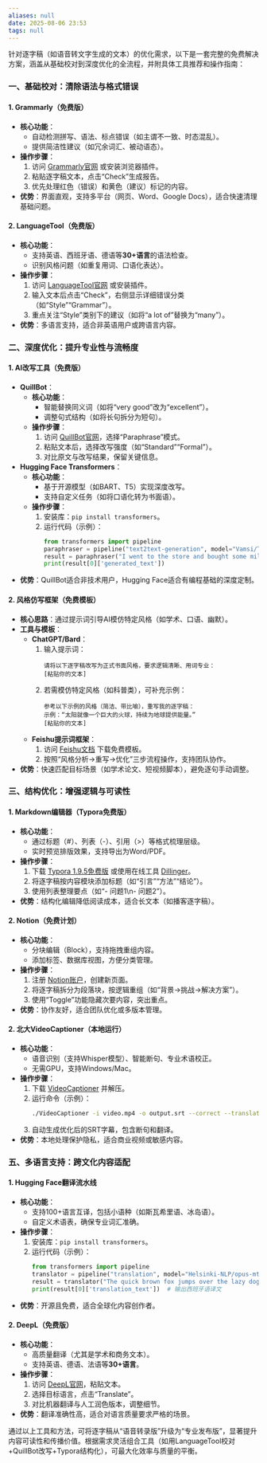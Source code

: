 ```yaml
---
aliases: null
date: 2025-08-06 23:53
tags: null
---
```


针对逐字稿（如语音转文字生成的文本）的优化需求，以下是一套完整的免费解决方案，涵盖从基础校对到深度优化的全流程，并附具体工具推荐和操作指南：

### 一、基础校对：清除语法与格式错误

#### 1. **Grammarly（免费版）**

- **核心功能**：
  - 自动检测拼写、语法、标点错误（如主谓不一致、时态混乱）。
  - 提供简洁性建议（如冗余词汇、被动语态）。
- **操作步骤**：
  1. 访问 [Grammarly官网](https://www.grammarly.com) 或安装浏览器插件。
  2. 粘贴逐字稿文本，点击“Check”生成报告。
  3. 优先处理红色（错误）和黄色（建议）标记的内容。
- **优势**：界面直观，支持多平台（网页、Word、Google Docs），适合快速清理基础问题。

#### 2. **LanguageTool（免费版）**

- **核心功能**：
  - 支持英语、西班牙语、德语等**30+语言**的语法检查。
  - 识别风格问题（如重复用词、口语化表达）。
- **操作步骤**：
  1. 访问 [LanguageTool官网](https://languagetool.org) 或安装插件。
  2. 输入文本后点击“Check”，右侧显示详细错误分类（如“Style”“Grammar”）。
  3. 重点关注“Style”类别下的建议（如将“a lot of”替换为“many”）。
- **优势**：多语言支持，适合非英语用户或跨语言内容。

### 二、深度优化：提升专业性与流畅度

#### 1. **AI改写工具（免费版）**

- **QuillBot**：
  - **核心功能**：
    - 智能替换同义词（如将“very good”改为“excellent”）。
    - 调整句式结构（如将长句拆分为短句）。
  - **操作步骤**：
    1. 访问 [QuillBot官网](https://quillbot.com)，选择“Paraphrase”模式。
    2. 粘贴文本后，选择改写强度（如“Standard”“Formal”）。
    3. 对比原文与改写结果，保留关键信息。
- **Hugging Face Transformers**：
  - **核心功能**：
    - 基于开源模型（如BART、T5）实现深度改写。
    - 支持自定义任务（如将口语化转为书面语）。
  - **操作步骤**：
    1. 安装库：`pip install transformers`。
    2. 运行代码（示例）：
       ```python
       from transformers import pipeline
       paraphraser = pipeline("text2text-generation", model="Vamsi/T5_Paraphrase_Paws")
       result = paraphraser("I went to the store and bought some milk.", max_length=50)
       print(result[0]['generated_text'])
       ```
- **优势**：QuillBot适合非技术用户，Hugging Face适合有编程基础的深度定制。

#### 2. **风格仿写框架（免费模板）**

- **核心思路**：通过提示词引导AI模仿特定风格（如学术、口语、幽默）。
- **工具与模板**：
  - **ChatGPT/Bard**：
    1. 输入提示词：
       ```prompt
       请将以下逐字稿改写为正式书面风格，要求逻辑清晰、用词专业：
       [粘贴你的文本]
       ```
    2. 若需模仿特定风格（如科普类），可补充示例：
       ```prompt
       参考以下示例的风格（简洁、带比喻），重写我的逐字稿：
       示例：“太阳就像一个巨大的火球，持续为地球提供能量。”
       [粘贴你的文本]
       ```
  - **Feishu提示词框架**：
    1. 访问 [Feishu文档](https://docs.feishu.cn/v/wiki/JOEKwCoNci7221k9qXKcapWNnLP/ae) 下载免费模板。
    2. 按照“风格分析→重写→优化”三步流程操作，支持团队协作。
- **优势**：快速匹配目标场景（如学术论文、短视频脚本），避免逐句手动调整。

### 三、结构优化：增强逻辑与可读性

#### 1. **Markdown编辑器（Typora免费版）**

- **核心功能**：
  - 通过标题（#）、列表（-）、引用（>）等格式梳理层级。
  - 实时预览排版效果，支持导出为Word/PDF。
- **操作步骤**：
  1. 下载 [Typora 1.9.5免费版](https://typoraio.cn) 或使用在线工具 [Dillinger](https://dillinger.io)。
  2. 将逐字稿按内容模块添加标题（如“引言”“方法”“结论”）。
  3. 使用列表整理要点（如“- 问题1\n- 问题2”）。
- **优势**：结构化编辑降低阅读成本，适合长文本（如播客逐字稿）。

#### 2. **Notion（免费计划）**

- **核心功能**：
  - 分块编辑（Block），支持拖拽重组内容。
  - 添加标签、数据库视图，方便分类管理。
- **操作步骤**：
  1. 注册 [Notion账户](https://www.notion.so)，创建新页面。
  2. 将逐字稿拆分为段落块，按逻辑重组（如“背景→挑战→解决方案”）。
  3. 使用“Toggle”功能隐藏次要内容，突出重点。
- **优势**：协作友好，适合团队优化或多版本管理。

#### 2. **北大VideoCaptioner（本地运行）**

- **核心功能**：
  - 语音识别（支持Whisper模型）、智能断句、专业术语校正。
  - 无需GPU，支持Windows/Mac。
- **操作步骤**：
  1. 下载 [VideoCaptioner](https://github.com/PKU-Alignment/VideoCaptioner) 并解压。
  2. 运行命令（示例）：
     ```bash
     ./VideoCaptioner -i video.mp4 -o output.srt --correct --translate
     ```
  3. 自动生成优化后的SRT字幕，包含断句和翻译。
- **优势**：本地处理保护隐私，适合商业视频或敏感内容。

### 五、多语言支持：跨文化内容适配

#### 1. **Hugging Face翻译流水线**

- **核心功能**：
  - 支持100+语言互译，包括小语种（如斯瓦希里语、冰岛语）。
  - 自定义术语表，确保专业词汇准确。
- **操作步骤**：
  1. 安装库：`pip install transformers`。
  2. 运行代码（示例）：
     ```python
     from transformers import pipeline
     translator = pipeline("translation", model="Helsinki-NLP/opus-mt-en-es")
     result = translator("The quick brown fox jumps over the lazy dog.")
     print(result[0]['translation_text'])  # 输出西班牙语译文
     ```
- **优势**：开源且免费，适合全球化内容创作者。

#### 2. **DeepL（免费版）**

- **核心功能**：
  - 高质量翻译（尤其是学术和商务文本）。
  - 支持英语、德语、法语等**30+语言**。
- **操作步骤**：
  1. 访问 [DeepL官网](https://www.deepl.com/translator)，粘贴文本。
  2. 选择目标语言，点击“Translate”。
  3. 对比机器翻译与人工润色版本，调整细节。
- **优势**：翻译准确性高，适合对语言质量要求严格的场景。

通过以上工具和方法，可将逐字稿从“语音转录版”升级为“专业发布版”，显著提升内容可读性和传播价值。根据需求灵活组合工具（如用LanguageTool校对+QuillBot改写+Typora结构化），可最大化效率与质量的平衡。
